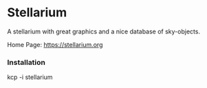 # Stellarium

A stellarium with great graphics and a nice database of sky-objects.

Home Page: https://stellarium.org

### Installation

kcp -i stellarium

